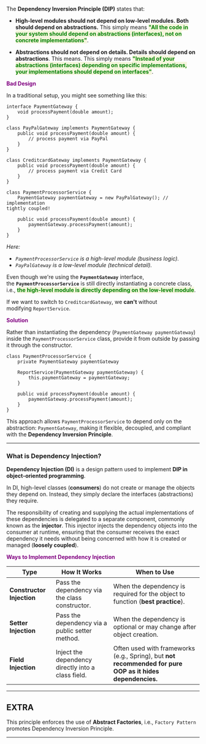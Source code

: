 
The **Dependency Inversion Principle (DIP)** states that:

- **High-level modules should not depend on low-level modules. Both should depend on abstractions.** This simply means <span style="color:green;font-weight:bold;background:beige;">"All the code in your system should depend on abstractions (interfaces), not on concrete implementations"</span>. 

- **Abstractions should not depend on details. Details should depend on abstractions**. This means. This simply means <span style="color:green;font-weight:bold;background:beige;">"Instead of your abstractions (interfaces) depending on specific implementations, your implementations should depend on interfaces"</span>. 

<span style="color:purple;font-weight:bold;">Bad Design</span>

In a traditional setup, you might see something like this:

```
interface PaymentGateway {
    void processPayment(double amount);
}

class PayPalGateway implements PaymentGateway {
    public void processPayment(double amount) {
        // process payment via PayPal
    }
}

class CreditcardGateway implements PaymentGateway {
    public void processPayment(double amount) {
        // process payment via Credit Card
    }
}
```

```
class PaymentProcessorService {
    PaymentGateway paymentGateway = new PayPalGateway(); // implementation                                                                   tightly coupled!

    public void processPayment(double amount) {
        paymentGateway.processPayment(amount);
    }
}
```

*Here:*
- *`PaymentProcessorService` is a high-level module (business logic).*
- *`PayPalGateway` is a low-level module (technical detail).*

Even though we're using the **`PaymentGateway`** interface, the **`PaymentProcessorService`** is still directly instantiating a concrete class, i.e., <span style="color:green;font-weight:bold;background:beige;">the high-level module is directly depending on the low-level module</span>. 

If we want to switch to `CreditcardGateway`, we **can't** without modifying `ReportService`.

<span style="color:purple;font-weight:bold;">Solution</span>

Rather than instantiating the dependency (`PaymentGateway paymentGateway`) inside the `PaymentProcessorService` class, provide it from outside by passing it through the constructor.

```
class PaymentProcessorService {
    private PaymentGateway paymentGateway

    ReportService(PaymentGateway paymentGateway) {
        this.paymentGateway = paymentGateway;
    }

    public void processPayment(double amount) {
        paymentGateway.processPayment(amount);
    }
}
```

This approach allows `PaymentProcessorService` to depend only on the abstraction: `PaymentGateway`, making it flexible, decoupled, and compliant with the **Dependency Inversion Principle**.

---
### What is Dependency Injection?

**Dependency Injection (DI)** is a design pattern used to implement **DIP in object-oriented programming**. 

In DI, high-level classes (**consumers**) do not create or manage the objects they depend on. Instead, they simply declare the interfaces (abstractions) they require. 

The responsibility of creating and supplying the actual implementations of these dependencies is delegated to a separate component, commonly known as the **injector**. This injector injects the dependency objects into the consumer at runtime, ensuring that the consumer receives the exact dependency it needs without being concerned with how it is created or managed (**loosely coupled**). 

<span style="color:purple;font-weight:bold;">Ways to Implement Dependency Injection</span>

| Type                      | How It Works                                       | When to Use                                                                                               |
| ------------------------- | -------------------------------------------------- | --------------------------------------------------------------------------------------------------------- |
| **Constructor Injection** | Pass the dependency via the class constructor.     | When the dependency is required for the object to function (**best practice**).                           |
| **Setter Injection**      | Pass the dependency via a public setter method.    | When the dependency is optional or may change after object creation.                                      |
| **Field Injection**       | Inject the dependency directly into a class field. | Often used with frameworks (e.g., Spring), but **not recommended for pure OOP as it hides dependencies.** |

---
## EXTRA

This principle enforces the use of **Abstract Factories**, i.e., `Factory Pattern` promotes Dependency Inversion Principle.

---

